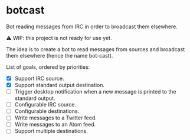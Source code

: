 # botcast

Bot reading messages from IRC in order to broadcast them elsewhere.

:warning: WIP: this project is not ready for use yet.

The idea is to create a bot to read messages from sources and broadcast them elsewhere (hence the name bot-cast).

List of goals, ordered by priorities:
- [x] Support IRC source.
- [x] Support standard output destination.
- [ ] Trigger desktop notification when a new message is printed to the standard output.
- [ ] Configurable IRC source.
- [ ] Configurable destinations.
- [ ] Write messages to a Twitter feed.
- [ ] Write messages to an Atom feed.
- [ ] Support multiple destinations.
